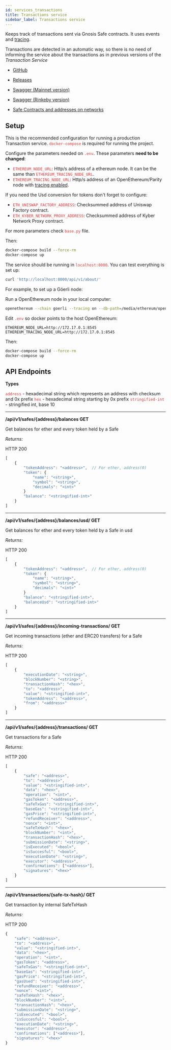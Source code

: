 ```yaml
---
id: services_transactions
title: Transactions service
sidebar_label: Transactions service
---
```


Keeps track of transactions sent via Gnosis Safe contracts. It uses events and [tracing](https://wiki.parity.io/JSONRPC-trace-module).

Transactions are detected in an automatic way, so there is no need of informing the service about the transactions as in
previous versions of the *Transaction Service*

- [GitHub](https://github.com/gnosis/safe-transaction-service)

- [Releases](https://github.com/gnosis/safe-transaction-service/releases)

- [Swagger (Mainnet version)](https://safe-transaction.gnosis.io/)

- [Swagger (Rinkeby version)](https://safe-transaction.rinkeby.gnosis.io/)

- [Safe Contracts and addresses on networks](https://github.com/gnosis/safe-contracts/releases)

## Setup
This is the recommended configuration for running a production Transaction service. <span style="color:#DB3A3D">`docker-compose`</span> is required
for running the project.

Configure the parameters needed on <span style="color:#DB3A3D">`.env`</span>. These parameters **need to be changed**:
- <span style="color:#DB3A3D">`ETHEREUM_NODE_URL`</span>: Http/s address of a ethereum node. It can be the same than <span style="color:#DB3A3D">`ETHEREUM_TRACING_NODE_URL`</span>.
- <span style="color:#DB3A3D">`ETHEREUM_TRACING_NODE_URL`</span>: Http/s address of an OpenEthereum/Parity node with
[tracing enabled](https://openethereum.github.io/JSONRPC-trace-module).

If you need the Usd conversion for tokens don't forget to configure:
- <span style="color:#DB3A3D">`ETH_UNISWAP_FACTORY_ADDRESS`</span>: Checksummed address of Uniswap Factory contract.
- <span style="color:#DB3A3D">`ETH_KYBER_NETWORK_PROXY_ADDRESS`</span>: Checksummed address of Kyber Network Proxy contract.

For more parameters check <span style="color:#DB3A3D">`base.py`</span> file.

Then:
```bash
docker-compose build --force-rm
docker-compose up
```

The service should be running in <span style="color:#DB3A3D">`localhost:8000`</span>. You can test everything is set up:

```bash
curl 'http://localhost:8000/api/v1/about/'
```

For example, to set up a Göerli node:

Run a OpenEthereum node in your local computer:
```bash
openethereum --chain goerli --tracing on --db-path=/media/ethereum/openethereum --unsafe-expose
```

Edit <span style="color:#DB3A3D">`.env`</span> so docker points to the host OpenEthereum:
```
ETHEREUM_NODE_URL=http://172.17.0.1:8545
ETHEREUM_TRACING_NODE_URL=http://172.17.0.1:8545
```

Then:
```bash
docker-compose build --force-rm
docker-compose up
```

## API Endpoints


**Types**

<span style="color:#DB3A3D">`address`</span> - hexadecimal string which represents an address with checksum and 0x prefix <span style="color:#DB3A3D">`hex` </span>- hexadecimal string starting by 0x prefix <span style="color:#DB3A3D">`stringified-int`</span> - stringified int, base 10

---
**/api/v1/safes/{address}/balances GET**


Get balances for ether and every token held by a Safe

*Returns:*

 HTTP 200
```js
[
    {
        "tokenAddress": "<address>",  // For ether, address(0)
        "token": {
            "name": "<string>",
            "symbol": "<string>",
            "decimals": "<int>"
        }
        "balance": "<stringified-int>"
    }
]
```
---

**/api/v1/safes/{address}/balances/usd/ GET**

Get balances for ether and every token held by a Safe in usd

 *Returns:*


 HTTP 200

```js
[
    {
        "tokenAddress": "<address>",  // For ether, address(0)
        "token": {
            "name": "<string>",
            "symbol": "<string>",
            "decimals": "<int>"
        }
        "balance": "<stringified-int>",
        "balanceUsd": "<stringified-int>"
    }
]
```

---
**/api/v1/safes/{address}/incoming-transactions/ GET**

Get incoming transactions (ether and ERC20 transfers) for a Safe

*Returns:*

HTTP 200

```js
[
    {
        "executionDate": "<string>",
        "blockNumber": "<string>",
        "transactionHash": "<hex>",
        "to": "<address>",
        "value": "<stringified-int>",
        "tokenAddress": "<address>",
        "from": "<address>"
    }
]
```

---
**/api/v1/safes/{address}/transactions/ GET**

Get transactions for a Safe

*Returns:*

HTTP 200

```js
[
    {
        "safe": "<address>",
        "to": "<address>",
        "value": "<stringified-int>",
        "data": "<hex>",
        "operation": "<int>",
        "gasToken": "<address>",
        "safeTxGas": "<stringified-int>",
        "baseGas": "<stringified-int>",
        "gasPrice": "<stringified-int>",
        "refundReceiver": "<address>",
        "nonce": "<int>",
        "safeTxHash": "<hex>",
        "blockNumber": "<int>",
        "transactionHash": "<hex>",
        "submissionDate": "<string>",
        "isExecuted": "<bool>",
        "isSuccesful": "<bool>",
        "executionDate": "<string>",
        "executor": "<address>",
        "confirmations": ["<address>"],
        "signatures": "<hex>"
    }
]
```

---
**/api/v1/transactions/{safe-tx-hash}/ GET**

Get transaction by internal SafeTxHash

*Returns:*

HTTP 200

```js
{
    "safe": "<address>",
    "to": "<address>",
    "value": "<stringified-int>",
    "data": "<hex>",
    "operation": "<int>",
    "gasToken": "<address>",
    "safeTxGas": "<stringified-int>",
    "baseGas": "<stringified-int>",
    "gasPrice": "<stringified-int>",
    "gasUsed": "<stringified-int>",
    "refundReceiver": "<address>",
    "nonce": "<int>",
    "safeTxHash": "<hex>",
    "blockNumber": "<int>",
    "transactionHash": "<hex>",
    "submissionDate": "<string>",
    "isExecuted": "<bool>",
    "isSuccesful": "<bool>",
    "executionDate": "<string>",
    "executor": "<address>",
    "confirmations": ["<address>"],
    "signatures": "<hex>"
}
```
